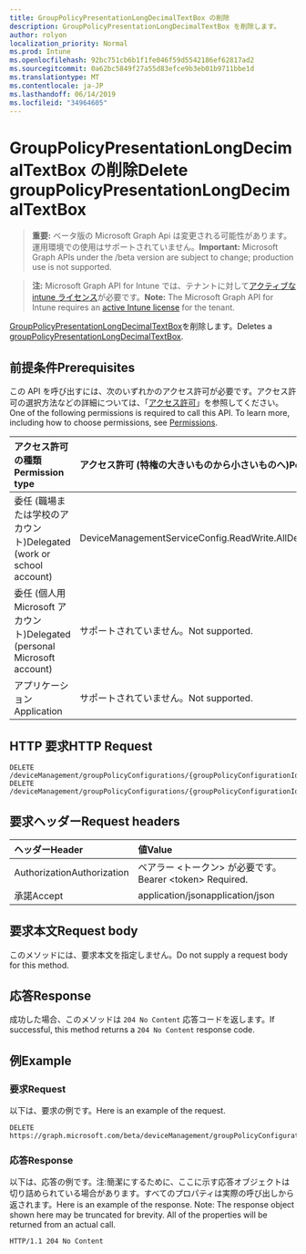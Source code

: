 ```yaml
---
title: GroupPolicyPresentationLongDecimalTextBox の削除
description: GroupPolicyPresentationLongDecimalTextBox を削除します。
author: rolyon
localization_priority: Normal
ms.prod: Intune
ms.openlocfilehash: 92bc751cb6b1f1fe046f59d5542186ef62817ad2
ms.sourcegitcommit: 0a62bc5849f27a55d83efce9b3eb01b9711bbe1d
ms.translationtype: MT
ms.contentlocale: ja-JP
ms.lasthandoff: 06/14/2019
ms.locfileid: "34964605"
---
```

# <a name="delete-grouppolicypresentationlongdecimaltextbox"></a><span data-ttu-id="45653-103">GroupPolicyPresentationLongDecimalTextBox の削除</span><span class="sxs-lookup"><span data-stu-id="45653-103">Delete groupPolicyPresentationLongDecimalTextBox</span></span>

> <span data-ttu-id="45653-104">**重要:** ベータ版の Microsoft Graph Api は変更される可能性があります。運用環境での使用はサポートされていません。</span><span class="sxs-lookup"><span data-stu-id="45653-104">**Important:** Microsoft Graph APIs under the /beta version are subject to change; production use is not supported.</span></span>

> <span data-ttu-id="45653-105">**注:** Microsoft Graph API for Intune では、テナントに対して[アクティブな intune ライセンス](https://go.microsoft.com/fwlink/?linkid=839381)が必要です。</span><span class="sxs-lookup"><span data-stu-id="45653-105">**Note:** The Microsoft Graph API for Intune requires an [active Intune license](https://go.microsoft.com/fwlink/?linkid=839381) for the tenant.</span></span>

<span data-ttu-id="45653-106">[GroupPolicyPresentationLongDecimalTextBox](../resources/intune-grouppolicy-grouppolicypresentationlongdecimaltextbox.md)を削除します。</span><span class="sxs-lookup"><span data-stu-id="45653-106">Deletes a [groupPolicyPresentationLongDecimalTextBox](../resources/intune-grouppolicy-grouppolicypresentationlongdecimaltextbox.md).</span></span>

## <a name="prerequisites"></a><span data-ttu-id="45653-107">前提条件</span><span class="sxs-lookup"><span data-stu-id="45653-107">Prerequisites</span></span>
<span data-ttu-id="45653-p101">この API を呼び出すには、次のいずれかのアクセス許可が必要です。アクセス許可の選択方法などの詳細については、「[アクセス許可](/graph/permissions-reference)」を参照してください。</span><span class="sxs-lookup"><span data-stu-id="45653-p101">One of the following permissions is required to call this API. To learn more, including how to choose permissions, see [Permissions](/graph/permissions-reference).</span></span>

|<span data-ttu-id="45653-110">アクセス許可の種類</span><span class="sxs-lookup"><span data-stu-id="45653-110">Permission type</span></span>|<span data-ttu-id="45653-111">アクセス許可 (特権の大きいものから小さいものへ)</span><span class="sxs-lookup"><span data-stu-id="45653-111">Permissions (from most to least privileged)</span></span>|
|:---|:---|
|<span data-ttu-id="45653-112">委任 (職場または学校のアカウント)</span><span class="sxs-lookup"><span data-stu-id="45653-112">Delegated (work or school account)</span></span>|<span data-ttu-id="45653-113">DeviceManagementServiceConfig.ReadWrite.All</span><span class="sxs-lookup"><span data-stu-id="45653-113">DeviceManagementServiceConfig.ReadWrite.All</span></span>|
|<span data-ttu-id="45653-114">委任 (個人用 Microsoft アカウント)</span><span class="sxs-lookup"><span data-stu-id="45653-114">Delegated (personal Microsoft account)</span></span>|<span data-ttu-id="45653-115">サポートされていません。</span><span class="sxs-lookup"><span data-stu-id="45653-115">Not supported.</span></span>|
|<span data-ttu-id="45653-116">アプリケーション</span><span class="sxs-lookup"><span data-stu-id="45653-116">Application</span></span>|<span data-ttu-id="45653-117">サポートされていません。</span><span class="sxs-lookup"><span data-stu-id="45653-117">Not supported.</span></span>|

## <a name="http-request"></a><span data-ttu-id="45653-118">HTTP 要求</span><span class="sxs-lookup"><span data-stu-id="45653-118">HTTP Request</span></span>
<!-- {
  "blockType": "ignored"
}
-->
``` http
DELETE /deviceManagement/groupPolicyConfigurations/{groupPolicyConfigurationId}/definitionValues/{groupPolicyDefinitionValueId}/presentationValues/{groupPolicyPresentationValueId}/presentation
DELETE /deviceManagement/groupPolicyConfigurations/{groupPolicyConfigurationId}/definitionValues/{groupPolicyDefinitionValueId}/presentationValues/{groupPolicyPresentationValueId}/presentation/definition/presentations/{groupPolicyPresentationId}
```

## <a name="request-headers"></a><span data-ttu-id="45653-119">要求ヘッダー</span><span class="sxs-lookup"><span data-stu-id="45653-119">Request headers</span></span>
|<span data-ttu-id="45653-120">ヘッダー</span><span class="sxs-lookup"><span data-stu-id="45653-120">Header</span></span>|<span data-ttu-id="45653-121">値</span><span class="sxs-lookup"><span data-stu-id="45653-121">Value</span></span>|
|:---|:---|
|<span data-ttu-id="45653-122">Authorization</span><span class="sxs-lookup"><span data-stu-id="45653-122">Authorization</span></span>|<span data-ttu-id="45653-123">ベアラー &lt;トークン&gt; が必要です。</span><span class="sxs-lookup"><span data-stu-id="45653-123">Bearer &lt;token&gt; Required.</span></span>|
|<span data-ttu-id="45653-124">承諾</span><span class="sxs-lookup"><span data-stu-id="45653-124">Accept</span></span>|<span data-ttu-id="45653-125">application/json</span><span class="sxs-lookup"><span data-stu-id="45653-125">application/json</span></span>|

## <a name="request-body"></a><span data-ttu-id="45653-126">要求本文</span><span class="sxs-lookup"><span data-stu-id="45653-126">Request body</span></span>
<span data-ttu-id="45653-127">このメソッドには、要求本文を指定しません。</span><span class="sxs-lookup"><span data-stu-id="45653-127">Do not supply a request body for this method.</span></span>

## <a name="response"></a><span data-ttu-id="45653-128">応答</span><span class="sxs-lookup"><span data-stu-id="45653-128">Response</span></span>
<span data-ttu-id="45653-129">成功した場合、このメソッドは `204 No Content` 応答コードを返します。</span><span class="sxs-lookup"><span data-stu-id="45653-129">If successful, this method returns a `204 No Content` response code.</span></span>

## <a name="example"></a><span data-ttu-id="45653-130">例</span><span class="sxs-lookup"><span data-stu-id="45653-130">Example</span></span>

### <a name="request"></a><span data-ttu-id="45653-131">要求</span><span class="sxs-lookup"><span data-stu-id="45653-131">Request</span></span>
<span data-ttu-id="45653-132">以下は、要求の例です。</span><span class="sxs-lookup"><span data-stu-id="45653-132">Here is an example of the request.</span></span>
``` http
DELETE https://graph.microsoft.com/beta/deviceManagement/groupPolicyConfigurations/{groupPolicyConfigurationId}/definitionValues/{groupPolicyDefinitionValueId}/presentationValues/{groupPolicyPresentationValueId}/presentation
```

### <a name="response"></a><span data-ttu-id="45653-133">応答</span><span class="sxs-lookup"><span data-stu-id="45653-133">Response</span></span>
<span data-ttu-id="45653-p102">以下は、応答の例です。注:簡潔にするために、ここに示す応答オブジェクトは切り詰められている場合があります。すべてのプロパティは実際の呼び出しから返されます。</span><span class="sxs-lookup"><span data-stu-id="45653-p102">Here is an example of the response. Note: The response object shown here may be truncated for brevity. All of the properties will be returned from an actual call.</span></span>
``` http
HTTP/1.1 204 No Content
```






